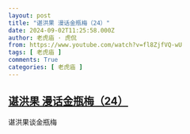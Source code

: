 ```yaml
---
layout: post
title: "谌洪果 漫话金瓶梅（24）"
date: 2024-09-02T11:25:58.000Z
author: 老虎庙 · 虎侃
from: https://www.youtube.com/watch?v=fl8ZjfVQ-wU
tags: [ 老虎庙 ]
comments: True
categories: [ 老虎庙 ]
---
```

<!--1725276358000-->
[谌洪果 漫话金瓶梅（24）](https://www.youtube.com/watch?v=fl8ZjfVQ-wU)
------

<div>
谌洪果谈金瓶梅
</div>
